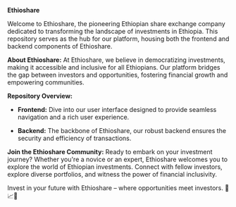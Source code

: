 **Ethioshare**

Welcome to Ethioshare, the pioneering Ethiopian share exchange company dedicated to transforming the landscape of investments in Ethiopia. This repository serves as the hub for our platform, housing both the frontend and backend components of Ethioshare.

**About Ethioshare:**
At Ethioshare, we believe in democratizing investments, making it accessible and inclusive for all Ethiopians. Our platform bridges the gap between investors and opportunities, fostering financial growth and empowering communities.

**Repository Overview:**
- **Frontend:** Dive into our user interface designed to provide seamless navigation and a rich user experience.
  
- **Backend:** The backbone of Ethioshare, our robust backend ensures the security and efficiency of transactions. 

**Join the Ethioshare Community:**
Ready to embark on your investment journey? Whether you're a novice or an expert, Ethioshare welcomes you to explore the world of Ethiopian investments. Connect with fellow investors, explore diverse portfolios, and witness the power of financial inclusivity.

Invest in your future with Ethioshare – where opportunities meet investors. 🌱📈✨

